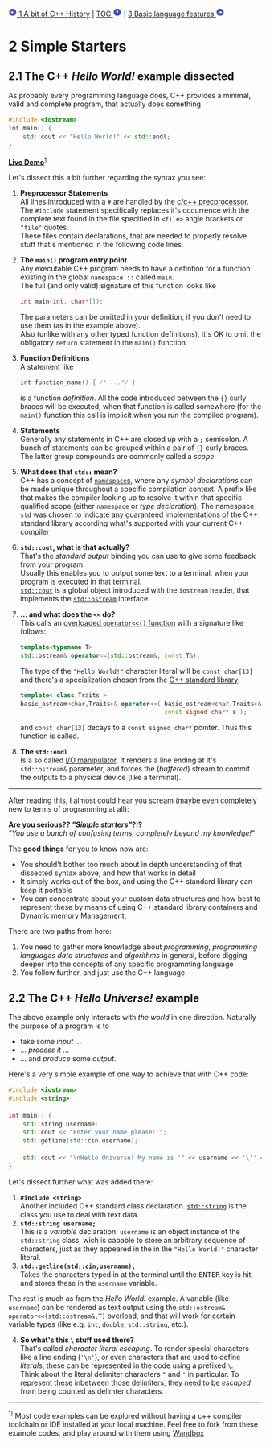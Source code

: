 [![[&lt;-]](./circled-left.png) 1 A bit of C++ History](./1_C++History) | [TOC ![[\^]](./circled-up.png)](./TOC) | [3 Basic language features ![[->]](./circled-right.png)](./3_BasicFeatures)

# 2 Simple Starters

<a name="2_1"/>

## 2.1 The C++ _Hello World!_ example dissected

As probably every programming language does, C++ provides a minimal, valid and complete program, that actually does something 

```c++
#include <iostream>
int main() {
    std::cout << "Hello World!" << std::endl;
}
```

[**Live Demo**](https://wandbox.org/permlink/AURk59CGTaIBB3oP)<sup><a href="#footnote_1">1</a></sup>

Let's dissect this a bit further regarding the syntax you see:

 1. **Preprocessor Statements**  
    All lines introduced with a `#` are handled by the [c/c++ precprocessor](http://en.cppreference.com/w/cpp/preprocessor). The `#include` statement specifically replaces it's occurrence with the complete text found in the file specified in `<file>` angle brackets or `"file"` quotes.  
    These files contain declarations, that are needed to properly resolve stuff that's mentioned in the following code lines.
 2. **The `main()` program entry point**  
    Any executable C++ program needs to have a defintion for a function existing in the global `namespace ::` called `main`.  
    The full (and only valid) signature of this function looks like
    
    ```c++
    int main(int, char*[]);
    ```
    The parameters can be omitted in your definition, if you don't need to use them (as in the example above).  
    Also (unlike with any other typed function definitions), it's OK to omit the obligatory `return` statement in the `main()` function.
 3. **Function Definitions**  
    A statement like 
    ```c++
    int function_name() { /* ...*/ }
    ```
    is a function _definition_. All the code introduced between the `{}` curly braces will be executed, when that function is called somewhere (for the `main()` function this call is implicit when you run the compiled program).
 4. **Statements**  
    Generally any statements in C++ are closed up with a `;` semicolon. A bunch of statements can be grouped within a pair of `{}` curly braces. The latter group compounds are commonly called a _scope_.
 5. **What does that `std::` mean?**  
    C++ has a concept of [`namespace`s](http://en.cppreference.com/w/cpp/language/namespace), where any _symbol declarations_ can be made unique throughout a specific compilation context. A prefix like that makes the compiler looking up to resolve it within that specific qualified scope (either `namespace` or _type declaration_).
    The namespace `std` was chosen to indicate any guaranteed implementations of the C++ standard library according what's supported with your current C++ compiler
 6. **`std::cout`, what is that actually?**  
    That's the _standard output_ binding you can use to give some feedback from your program.  
    Usually this enables you to output some text to a terminal, when your program is executed in that terminal.  
   [`std::cout`](http://en.cppreference.com/w/cpp/io/cout) is a global object introduced with the `iostream` header, that implements the [`std::ostream`](http://en.cppreference.com/w/cpp/io/basic_ostream) interface.
 7. **... and what does the `<<` do?**  
    This calls an [overloaded `operator<<()` function](http://en.cppreference.com/w/cpp/io/basic_ostream/operator_ltlt) with a signature like follows:
    ```c++
    template<typename T>
    std::ostream& operator<<(std::ostream&, const T&);
    ```
    The type of the `"Hello World!"` character literal will be `const char[13]` and there's a specialization chosen from the [C++ standard library](http://en.cppreference.com/w/cpp/io/basic_ostream/operator_ltlt2):
    
    ```c++
    template< class Traits >
    basic_ostream<char,Traits>& operator<<( basic_ostream<char,Traits>& os, 
                                            const signed char* s );
    ```
    
    and `const char[13]` decays to a `const signed char*` pointer. Thus this function is called.
 8. **The `std::endl`**  
    Is a so called [I/O manipulator](http://en.cppreference.com/w/cpp/io/manip). It renders a line ending at it's `std::ostream&` parameter, and forces the (_buffered_) stream to commit the outputs to a physical device (like a terminal).
    
----------------------------------------------

After reading this, I almost could hear you scream (maybe even completely new to terms of programming at all):

**Are you serious?? _"Simple starters"_?!?**  
_"You use a bunch of confusing terms, completely beyond my knowledge!"_

The **good things** for you to know now are:  
 - You should't bother too much about in depth understanding of that dissected syntax above, and how that works in detail
 - It simply works out of the box, and using the C++ standard library can keep it portable
 - You can concentrate about your custom data structures and how best to represent these by means of using C++ standard library containers and Dynamic memory Management.
 
There are two paths from here:
 1. You need to gather more knowledge about _programming_, _programming languages_ _data structures_ and _algorithms_ in general, before digging deeper into the concepts of any specific programming language
 2. You follow further, and just use the C++ language
 
<a name="2_2"/>

## 2.2 The C++ _Hello Universe!_ example

The above example only interacts with _the world_ in one direction. Naturally the purpose of a program is to 

 - take some _input_ ... 
 - ... _process it_ ...
 - ... and _produce_ some _output_.

Here's a very simple example of one way to achieve that with C++ code:

```c++
#include <iostream>
#include <string>

int main() {
    std::string username;
    std::cout << "Enter your name please: ";
    std::getline(std::cin,username);
    
    std::cout << "\nHello Universe! My name is '" << username << '\'' << std::endl;
}
```

Let's dissect further what was added there:

 1. **`#include <string>`**  
    Another included C++ standard class declaration. [`std::string`](http://en.cppreference.com/w/cpp/string) is the class you use to deal with text data.
 2. **`std::string username;`**  
    This is a _variable_ declaration. `username` is an object instance of the `std::string` class, wich is capable to store an arbitrary sequence of characters, just as they appeared in the in the `"Hello World!"` character literal.
 3. **`std::getline(std::cin,username);`**  
    Takes the characters typed in at the terminal until the <kbd>ENTER</kbd> key is hit, and stores these in the `username` variable.
    
The rest is much as from the _Hello World!_ example. A variable (like `username`) can be rendered as text output using the `std::ostream& operator<<(std::ostream&,T)` overload, and that will work for certain variable types (like e.g. `int`, `double`, `std::string`, etc.).

 4. **So what's this `\` stuff used there?**  
    That's called _character literal escaping_. To render special characters like a line ending (`'\n'`), or even characters that are used to define _literals_, these can be represented in the code using a prefixed `\`.  
    Think about the literal delimiter characters `"` and `'` in particular. To represent these inbetween those delimiters, they need to be _escaped_ from being counted as delimter characters.
 
----------------------------------------------

<a name="footnote_1" />

<sup>1)</sup>
Most code examples can be explored without having a c++ compiler toolchain or IDE installed at your local machine. Feel free to fork from these example codes, and play around with them using [Wandbox](https://wandbox.org)
